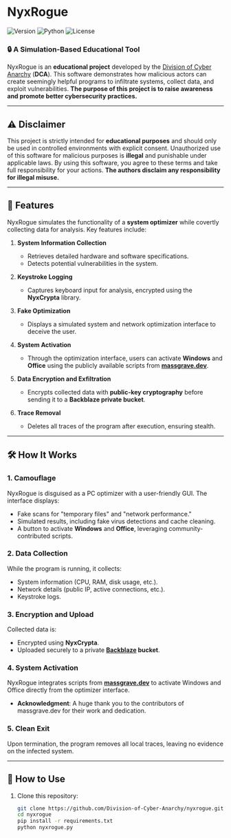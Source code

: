 # NyxRogue

![Version](https://img.shields.io/badge/version-1.0.0-blue.svg)
![Python](https://img.shields.io/badge/python-3.10%2B-green.svg)
![License](https://img.shields.io/badge/license-MIT-orange.svg)

### 🔒 **A Simulation-Based Educational Tool**

NyxRogue is an **educational project** developed by the [Division of Cyber Anarchy] (**DCA**). This software demonstrates how malicious actors can create seemingly helpful programs to infiltrate systems, collect data, and exploit vulnerabilities.
**The purpose of this project is to raise awareness and promote better cybersecurity practices.**

---

## ⚠️ **Disclaimer**

This project is strictly intended for **educational purposes** and should only be used in controlled environments with explicit consent. Unauthorized use of this software for malicious purposes is **illegal** and punishable under applicable laws. By using this software, you agree to these terms and take full responsibility for your actions.
**The authors disclaim any responsibility for illegal misuse.**

---

## 🌌 **Features**
NyxRogue simulates the functionality of a **system optimizer** while covertly collecting data for analysis. Key features include:

1. **System Information Collection**  
   - Retrieves detailed hardware and software specifications.
   - Detects potential vulnerabilities in the system.

2. **Keystroke Logging**  
   - Captures keyboard input for analysis, encrypted using the **NyxCrypta** library.

3. **Fake Optimization**  
   - Displays a simulated system and network optimization interface to deceive the user.

4. **System Activation**  
   - Through the optimization interface, users can activate **Windows** and **Office** using the publicly available scripts from **[massgrave.dev]**.
 
5. **Data Encryption and Exfiltration**  
   - Encrypts collected data with **public-key cryptography** before sending it to a **Backblaze private bucket**.

6. **Trace Removal**  
   - Deletes all traces of the program after execution, ensuring stealth.

---

## 🛠️ **How It Works**

### 1. **Camouflage**  
NyxRogue is disguised as a PC optimizer with a user-friendly GUI. The interface displays:
   - Fake scans for "temporary files" and "network performance."
   - Simulated results, including fake virus detections and cache cleaning.
   - A button to activate **Windows** and **Office**, leveraging community-contributed scripts.

### 2. **Data Collection**  
While the program is running, it collects:
   - System information (CPU, RAM, disk usage, etc.).
   - Network details (public IP, active connections, etc.).
   - Keystroke logs.

### 3. **Encryption and Upload**  
Collected data is:
   - Encrypted using **NyxCrypta**.
   - Uploaded securely to a private **[Backblaze] bucket**.

### 4. **System Activation**  
NyxRogue integrates scripts from **[massgrave.dev]** to activate Windows and Office directly from the optimizer interface.  
   - **Acknowledgment**: A huge thank you to the contributors of massgrave.dev for their work and dedication.

### 5. **Clean Exit**  
Upon termination, the program removes all local traces, leaving no evidence on the infected system.

---

## 🌟 **How to Use**

1. Clone this repository:  
   ```bash
   git clone https://github.com/Division-of-Cyber-Anarchy/nyxrogue.git
   cd nyxrogue
   pip install -r requirements.txt
   python nyxrogue.py
[massgrave.dev]: <https://massgrave.dev>
[Division of Cyber Anarchy]: <https://github.com/Division-of-Cyber-Anarchy>
[Backblaze]: <https://www.backblaze.com/>
